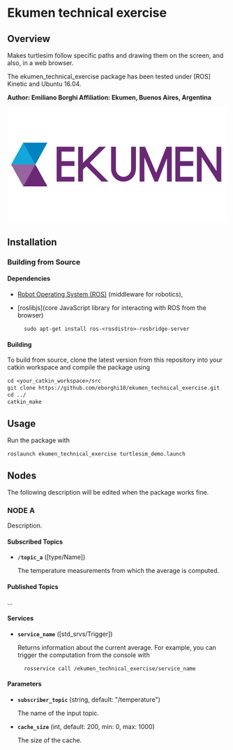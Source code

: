 # Ekumen technical exercise

## Overview

Makes turtlesim follow specific paths and drawing them on the screen, and also, in a web browser.

The ekumen_technical_exercise package has been tested under [ROS] Kinetic and Ubuntu 16.04.

**Author: Emiliano Borghi
Affiliation: Ekumen, Buenos Aires, Argentina**

![Ekumen Logo](doc/ekumen-logo.png)



## Installation

### Building from Source

#### Dependencies

- [Robot Operating System (ROS)](http://wiki.ros.org) (middleware for robotics),
- [roslibjs](core JavaScript library for interacting with ROS from the browser)

		sudo apt-get install ros-<rosdistro>-rosbridge-server


#### Building

To build from source, clone the latest version from this repository into your catkin workspace and compile the package using

	cd <your_catkin_workspace>/src
	git clone https://github.com/eborghi10/ekumen_technical_exercise.git
	cd ../
	catkin_make


## Usage

Run the package with

	roslaunch ekumen_technical_exercise turtlesim_demo.launch


## Nodes

The following description will be edited when the package works fine.

### NODE A

Description.


#### Subscribed Topics

* **`/topic_a`** ([type/Name])

	The temperature measurements from which the average is computed.


#### Published Topics

...


#### Services

* **`service_name`** ([std_srvs/Trigger])

	Returns information about the current average. For example, you can trigger the computation from the console with

		rosservice call /ekumen_technical_exercise/service_name


#### Parameters

* **`subscriber_topic`** (string, default: "/temperature")

	The name of the input topic.

* **`cache_size`** (int, default: 200, min: 0, max: 1000)

	The size of the cache.

